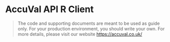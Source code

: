 # AccuVal API R Client
> The code and supporting documents are meant to be used as guide only. For your production environment, you should write your own. For more details, please visit our website https://accuval.co.uk/
